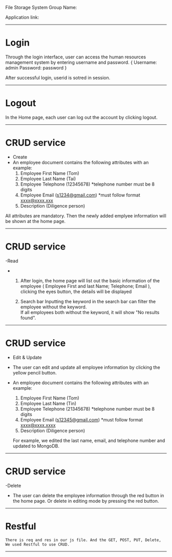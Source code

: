File Storage System
Group 
Name: 


Application link: 

********************************************
# Login
Through the login interface, user can access the human resources management system by entering username and password.
{
Username: admin 
Password: password
}

After successful login, userid is sotred in session.

********************************************
# Logout
In the Home page, each user can log out the account by clicking logout.

********************************************
# CRUD service
- Create
-	An employee document contains the following attributes with an example: 
	1) Employee First Name (Tom)
	2) Employee Last Name (Tai)
	3) Employee Telephone (12345678) *telephone number must be 8 digits
	4) Employee Email (s1234@gmail.com) *must follow format xxxx@xxxx.xxx
	5) Description (Diligence person)

All attributes are mandatory. Then the newly added emplyee information will be shown at the home page.

********************************************
# CRUD service
-Read
-	1) After login, the home page will list out the basic information of the employee ( Employee First and last Name; Telephone; Email ), clicking the eyes button, the details will be displayed

	2) Search bar
	Inputting the keyword in the search bar can filter the employee without the keyword.    
	If all employees both without the keyword, it will show "No results found".

********************************************
# CRUD service
- Edit & Update 
-	The user can edit and update all employee information by clicking the yellow pencil button.
-	An employee document contains the following attributes with an example: 
	1) Employee First Name (Tom)
	2) Employee Last Name (Tin)
	3) Employee Telephone (21345678) *telephone number must be 8 digits
	4) Employee Email (s12345@gmail.com) *must follow format xxxx@xxxx.xxxx
	5) Description (Diligence person)

	For example, we edited the last name, email, and telephone number and updated to MongoDB.

********************************************
# CRUD service
-Delete
-	The user can delete the employee information through the red button in the home page.
        Or delete in editing mode by pressing the red button.

********************************************
# Restful
	There is req and res in our js file. And the GET, POST, PUT, Delete, We used Restful to use CRUD.

********************************************





